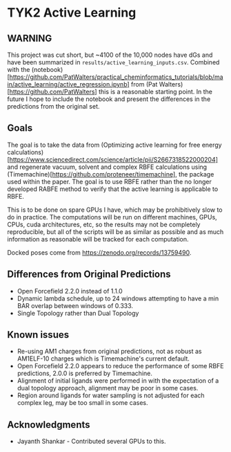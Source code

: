 # TYK2 Active Learning

## WARNING
This project was cut short, but ~4100 of the 10,000 nodes have dGs and have been summarized in `results/active_learning_inputs.csv`. Combined with the (notebook)[https://github.com/PatWalters/practical_cheminformatics_tutorials/blob/main/active_learning/active_regression.ipynb] from (Pat Walters)[https://github.com/PatWalters] this is a reasonable starting point. In the future I hope to include the notebook and present the differences in the predictions from the original set.

## Goals

The goal is to take the data from (Optimizing active learning for free energy calculations)[https://www.sciencedirect.com/science/article/pii/S2667318522000204] and regenerate vacuum, solvent and complex RBFE calculations using (Timemachine)[https://github.com/proteneer/timemachine], the package used within the paper. The goal is to use RBFE rather than the no longer developed RABFE method to verify that the active learning is applicable to RBFE.

This is to be done on spare GPUs I have, which may be prohibitively slow to do in practice. The computations will be run on different machines, GPUs, CPUs, cuda architectures, etc, so the results may not be completely reproducible, but all of the scripts will be as similar as possible and as much information as reasonable will be tracked for each computation.

Docked poses come from https://zenodo.org/records/13759490.

## Differences from Original Predictions

- Open Forcefield 2.2.0 instead of 1.1.0
- Dynamic lambda schedule, up to 24 windows attempting to have a min BAR overlap between windows of 0.333.
- Single Topology rather than Dual Topology


## Known issues

- Re-using AM1 charges from original predictions, not as robust as AM1ELF-10 charges which is Timemachine's current default.
- Open Forcefield 2.2.0 appears to reduce the performance of some RBFE predictions, 2.0.0 is preferred by Timemachine.
- Alignment of initial ligands were performed in with the expectation of a dual topology approach, alignment may be poor in some cases.
- Region around ligands for water sampling is not adjusted for each complex leg, may be too small in some cases.

## Acknowledgments
* Jayanth Shankar - Contributed several GPUs to this.
